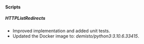 
#### Scripts
##### HTTPListRedirects
- Improved implementation and added unit tests.
- Updated the Docker image to: *demisto/python3:3.10.6.33415*.
